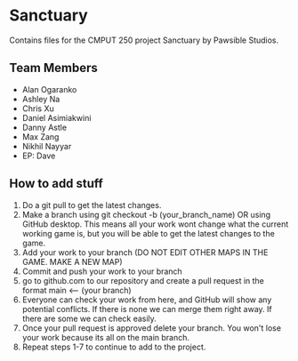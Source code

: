 # Sanctuary
Contains files for the CMPUT 250 project Sanctuary by Pawsible Studios.

## Team Members
- Alan Ogaranko
- Ashley Na
- Chris Xu
- Daniel Asimiakwini
- Danny Astle
- Max Zang
- Nikhil Nayyar
- EP: Dave

## How to add stuff
1. Do a git pull to get the latest changes.
2. Make a branch using git checkout -b (your_branch_name)
OR using GitHub desktop. This means all your work wont change what the current working game is, but you will be able to get the latest changes to the game.
3. Add your work to your branch (DO NOT EDIT OTHER MAPS IN THE GAME. MAKE A NEW MAP)
4. Commit and push your work to your branch
5. go to github.com to our repository and create a pull request in the format main <-- (your branch)
6. Everyone can check your work from here, and GitHub will show any potential conflicts. If there is none we can merge them right away. If there are some we can check easily.
7. Once your pull request is approved delete your branch. You won't lose your work because its all on the main branch.
8. Repeat steps 1-7 to continue to add to the project.
